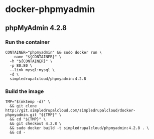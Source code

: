 # docker-phpmyadmin

## phpMyAdmin 4.2.8

### Run the container

    CONTAINER="phpmyadmin" && sudo docker run \
      --name "${CONTAINER}" \
      -h "${CONTAINER}" \
      -p 80:80 \
      --link mysql:mysql \
      -d \
      simpledrupalcloud/phpmyadmin:4.2.8

### Build the image

    TMP="$(mktemp -d)" \
      && git clone http://git.simpledrupalcloud.com/simpledrupalcloud/docker-phpmyadmin.git "${TMP}" \
      && cd "${TMP}" \
      && git checkout 4.2.8 \
      && sudo docker build -t simpledrupalcloud/phpmyadmin:4.2.8 . \
      && cd -
